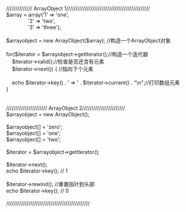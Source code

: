 <br />
////////////// ArrayObject 1/////////////////////////////////////////////<br />
$array = array('1' =&gt; 'one',<br />
&nbsp; &nbsp; &nbsp; &nbsp; &nbsp; &nbsp; &nbsp; &nbsp;'2' =&gt; 'two',<br />
&nbsp; &nbsp; &nbsp; &nbsp; &nbsp; &nbsp; &nbsp; &nbsp;'3' =&gt; 'three');<br />
<br />
$arrayobject = new ArrayObject($array); //构造一个ArrayObject对象<br />
<br />
for($iterator = $arrayobject-&gt;getIterator();//构造一个迭代器<br />
&nbsp; &nbsp; $iterator-&gt;valid();//检查是否还含有元素<br />
&nbsp; &nbsp; $iterator-&gt;next()) { //指向下个元素<br />
<br />
&nbsp; &nbsp; echo $iterator-&gt;key() . ' =&gt; ' . $iterator-&gt;current() . "\n";//打印数组元素<br />
}<br />
<br />
<br />
////////////////////// ArrayObject 2///////////////////////<br />
$arrayobject = new ArrayObject();<br />
<br />
$arrayobject[] = 'zero';<br />
$arrayobject[] = 'one';<br />
$arrayobject[] = 'two';<br />
<br />
$iterator = $arrayobject-&gt;getIterator();<br />
<br />
$iterator-&gt;next();<br />
echo $iterator-&gt;key(); // 1<br />
<br />
$iterator-&gt;rewind(); //重置指针到头部<br />
echo $iterator-&gt;key(); // 0<br />
<br />
/////////////////////////////////////////////<br />